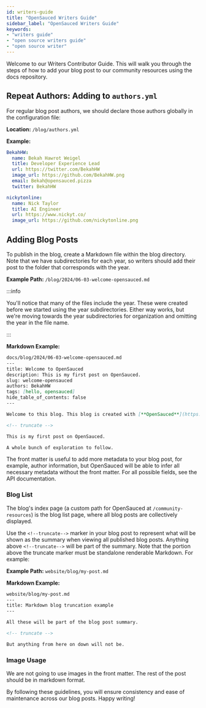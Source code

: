 ```yaml
---
id: writers-guide
title: "OpenSauced Writers Guide"
sidebar_label: "OpenSauced Writers Guide"
keywords: 
- "writers guide" 
- "open source writers guide" 
- "open source writer" 
---
```


Welcome to our Writers Contributor Guide. This will walk you through the steps of how to add your blog post to our community resources using the docs repository.

## Repeat Authors: Adding to `authors.yml`

For regular blog post authors, we should declare those authors globally in the configuration file:

**Location:** `/blog/authors.yml`

**Example:**
```yaml
BekahHW:
  name: Bekah Hawrot Weigel
  title: Developer Experience Lead
  url: https://twitter.com/BekahHW
  image_url: https://github.com/BekahHW.png
  email: Bekah@opensauced.pizza
  twitter: BekahHW

nickytonline:
  name: Nick Taylor
  title: AI Engineer 
  url: https://www.nickyt.co/
  image_url: https://github.com/nickytonline.png
```

## Adding Blog Posts

To publish in the blog, create a Markdown file within the blog directory. Note that we have subdirectories for each year, so writers should add their post to the folder that corresponds with the year.

**Example Path:** `/blog/2024/06-03-welcome-opensauced.md`


:::info

You'll notice that many of the files include the year. These were created before we started using the year subdirectories. Either way works, but we're moving towards the year subdirectories for organization and omitting the year in the file name.

:::

**Markdown Example:**
```markdown
docs/blog/2024/06-03-welcome-opensauced.md
---
title: Welcome to OpenSauced
description: This is my first post on OpenSauced.
slug: welcome-opensauced
authors: BekahHW
tags: [hello, opensauced]
hide_table_of_contents: false
---

Welcome to this blog. This blog is created with [**OpenSauced**](https://opensauced.pizza).

<!-- truncate -->

This is my first post on OpenSauced.

A whole bunch of exploration to follow.
```

The front matter is useful to add more metadata to your blog post, for example, author information, but OpenSauced will be able to infer all necessary metadata without the front matter. For all possible fields, see the API documentation.

### Blog List

The blog's index page (a custom path for OpenSauced at `/community-resources`) is the blog list page, where all blog posts are collectively displayed.

Use the `<!--truncate-->` marker in your blog post to represent what will be shown as the summary when viewing all published blog posts. Anything above `<!--truncate-->` will be part of the summary. Note that the portion above the truncate marker must be standalone renderable Markdown. For example:

**Example Path:** `website/blog/my-post.md`

**Markdown Example:**
```markdown
website/blog/my-post.md
---
title: Markdown blog truncation example
---

All these will be part of the blog post summary.

<!-- truncate -->

But anything from here on down will not be.
```

### Image Usage

We are not going to use images in the front matter. The rest of the post should be in markdown format. 

By following these guidelines, you will ensure consistency and ease of maintenance across our blog posts. Happy writing!